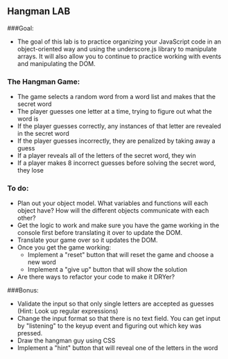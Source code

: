 ## Hangman LAB

###Goal:
* The goal of this lab is to practice organizing your JavaScript code in an object-oriented way and using the underscore.js library to manipulate arrays. It will also allow you to continue to practice working with events and manipulating the DOM.

### The Hangman Game:
* The game selects a random word from a word list and makes that the secret word
* The player guesses one letter at a time, trying to figure out what the word is
* If the player guesses correctly, any instances of that letter are revealed in the secret word
* If the player guesses incorrectly, they are penalized by taking away a guess
* If a player reveals all of the letters of the secret word, they win
* If a player makes 8 incorrect guesses before solving the secret word, they lose


### To do:
* Plan out your object model. What variables and functions will each object have? How will the different objects communicate with each other?
* Get the logic to work and make sure you have the game working in the console first before translating it over to update the DOM.
* Translate your game over so it updates the DOM.
* Once you get the game working:
	* Implement a "reset" button that will reset the game and choose a new word
	* Implement a "give up" button that will show the solution
* Are there ways to refactor your code to make it DRYer?

###Bonus:
* Validate the input so that only single letters are accepted as guesses (Hint: Look up regular expressions)
* Change the input format so that there is no text field. You can get input by "listening" to the keyup event and figuring out which key was pressed.
* Draw the hangman guy using CSS
* Implement a "hint" button that will reveal one of the letters in the word

